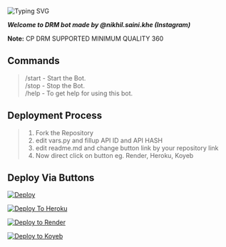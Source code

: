 ![Typing SVG](https://readme-typing-svg.herokuapp.com/?lines=Welcome+To+Txt+Uploader+Bot+!)

***Welcome to DRM bot made by @nikhil.saini.khe (Instagram)***

**Note:** CP DRM SUPPORTED MINIMUM QUALITY 360

## Commands

> /start - Start the Bot.  
> /stop - Stop the Bot.  
> /help - To get help for using this bot.

## Deployment Process 
> 1. Fork the Repository
> 2. edit vars.py and fillup API ID and API HASH
> 3. edit readme.md and change button link by your repository link
> 4. Now direct click on button eg. Render, Heroku, Koyeb



## Deploy Via Buttons

[![Deploy](https://www.herokucdn.com/deploy/button.svg)](https://www.heroku.com/deploy?template=https://github.com/iajaygehlot24/Saini-txt-direct)

[![Deploy To Heroku](https://www.herokucdn.com/deploy/button.svg)](https://dashboard.heroku.com/new?button-url=https://github.com/xpingpongx/Extractor-V3&template=https://github.com/iajaygehlot24/Saini-txt-direct)

[![Deploy to Render](https://render.com/images/deploy-to-render-button.svg)](https://render.com/deploy)

[![Deploy to Koyeb](https://www.koyeb.com/static/images/deploy/button.svg)](https://app.koyeb.com/deploy?name=saini-txt-direct&repository=nikhilsainiop%2FSaini-txt-direct&branch=main&instance_type=free&instances_min=0)
